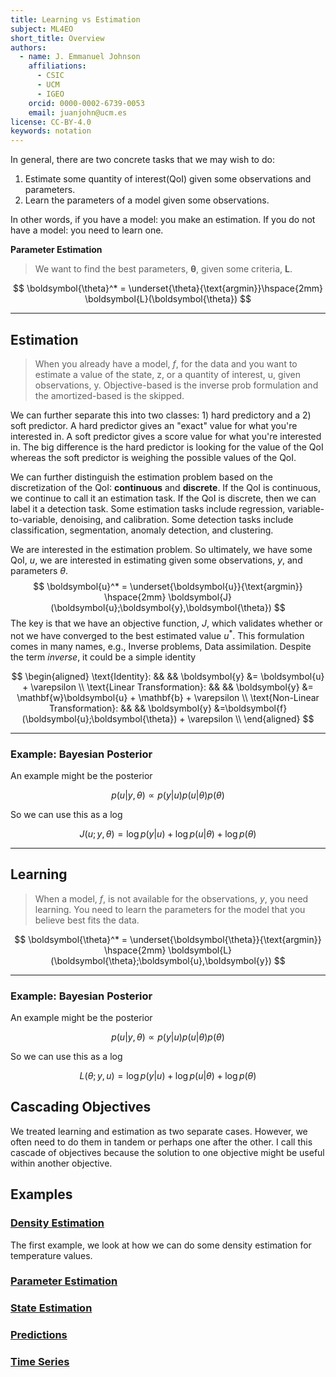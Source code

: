 ```yaml
---
title: Learning vs Estimation
subject: ML4EO
short_title: Overview
authors:
  - name: J. Emmanuel Johnson
    affiliations:
      - CSIC
      - UCM
      - IGEO
    orcid: 0000-0002-6739-0053
    email: juanjohn@ucm.es
license: CC-BY-4.0
keywords: notation
---
```


In general, there are two concrete tasks that we may wish to do:
1. Estimate some quantity of interest(QoI) given some observations and parameters.
2. Learn the parameters of a model given some observations.

In other words, if you have a model: you make an estimation.
If you do not have a model: you need to learn one.


**Parameter Estimation**

> We want to find the best parameters, $\boldsymbol{\theta}$, given some criteria, $\boldsymbol{L}$.

$$
\boldsymbol{\theta}^* = \underset{\theta}{\text{argmin}}\hspace{2mm}
\boldsymbol{L}(\boldsymbol{\theta})
$$


***
## Estimation

> When you already have a model, $f$, for the data and you want to estimate a value of the state, z, or a quantity of interest, u, given observations, y. Objective-based is the inverse prob formulation and the amortized-based is the skipped.

We can further separate this into two classes: 1) hard predictory and a 2) soft predictor.
A hard predictor gives an "exact" value for what you're interested in.
A soft predictor gives a score value for what you're interested in. 
The big difference is the hard predictor is looking for the value of the QoI whereas the soft predictor is weighing the possible values of the QoI.

We can further distinguish the estimation problem based on the discretization of the QoI: **continuous** and **discrete**.
If the QoI is continuous, we continue to call it an estimation task.
If the QoI is discrete, then we can label it a detection task.
Some estimation tasks include regression, variable-to-variable, denoising, and calibration.
Some detection tasks include classification, segmentation, anomaly detection, and clustering.


We are interested in the estimation problem.
So ultimately, we have some QoI, $u$, we are interested in estimating given some observations, $y$, and parameters $\theta$. 
$$
\boldsymbol{u}^* = \underset{\boldsymbol{u}}{\text{argmin}}
\hspace{2mm}
\boldsymbol{J}(\boldsymbol{u};\boldsymbol{y},\boldsymbol{\theta})
$$
The key is that we have an objective function, $J$, which validates whether or not we have converged to the best estimated value $u^*$.
This formulation comes in many names, e.g., Inverse problems, Data assimilation.
Despite the term *inverse*, it could be a simple identity

$$
\begin{aligned}
\text{Identity}: && &&
\boldsymbol{y} &= \boldsymbol{u} + \varepsilon \\
\text{Linear Transformation}: && &&
\boldsymbol{y} &= \mathbf{w}\boldsymbol{u} + \mathbf{b} + \varepsilon \\
\text{Non-Linear Transformation}: && &&
\boldsymbol{y} &=\boldsymbol{f}(\boldsymbol{u};\boldsymbol{\theta}) + \varepsilon \\
\end{aligned}
$$

***
### Example: Bayesian Posterior

An example might be the posterior

$$
p(u|y,\theta) \propto p(y|u)p(u|\theta)p(\theta)
$$

So we can use this as a log

$$
J(u;y,\theta) = \log p(y|u) + \log p(u|\theta) + \log p(\theta)
$$


***
## Learning

> When a model, $f$, is not available for the observations, $y$, you need learning. You need to learn the parameters for the model that you believe best fits the data.

$$
\boldsymbol{\theta}^* = \underset{\boldsymbol{\theta}}{\text{argmin}}
\hspace{2mm}
\boldsymbol{L}(\boldsymbol{\theta};\boldsymbol{u},\boldsymbol{y})
$$

***
### Example: Bayesian Posterior

An example might be the posterior

$$
p(u|y,\theta) \propto p(y|u)p(u|\theta)p(\theta)
$$

So we can use this as a log

$$
L(\theta;y,u) = \log p(y|u) + \log p(u|\theta) + \log p(\theta)
$$


## Cascading Objectives

We treated learning and estimation as two separate cases. 
However, we often need to do them in tandem or perhaps one after the other.
I call this cascade of objectives because the solution to one objective might be useful within another objective. 


## Examples

### [Density Estimation](./lve_density_estimation.md)

The first example, we look at how we can do some density estimation for temperature values.

### [Parameter Estimation]()

### [State Estimation]()

### [Predictions](./lve_predictions.md)

### [Time Series](./lve_predictions.md)


